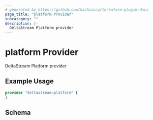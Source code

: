 ```yaml
---
# generated by https://github.com/hashicorp/terraform-plugin-docs
page_title: "platform Provider"
subcategory: ""
description: |-
  DeltaStream Platform provider
---
```


# platform Provider

DeltaStream Platform provider

## Example Usage

```terraform
provider "deltastream-platform" {
}
```

<!-- schema generated by tfplugindocs -->
## Schema
